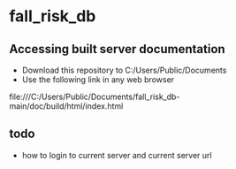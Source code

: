 # fall_risk_db

## Accessing built server documentation
- Download this repository to C:/Users/Public/Documents 
- Use the following link in any web browser

file:///C:/Users/Public/Documents/fall_risk_db-main/doc/build/html/index.html

## todo
- how to login to current server and current server url
